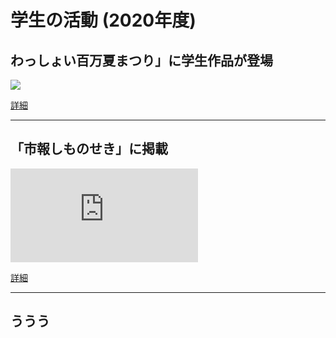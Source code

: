 # 学生の活動 (2020年度)

## わっしょい百万夏まつり」に学生作品が登場
![](http://www3.nishitech.ac.jp/app/webroot/files/uploads/1_992.jpg)

[詳細](http://www3.nishitech.ac.jp/news/archives/992)

---
## 「市報しものせき」に掲載
![](http://www3.nishitech.ac.jp/app/webroot/files/uploads/1_991.pdf)

[詳細](http://www3.nishitech.ac.jp/news/archives/991)

---
## ううう
